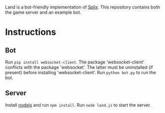 Land is a bot-friendly implementation of [Splix](http://splix.io). This repository contains both the game server and an example bot.

# Instructions

## Bot

Run `pip install websocket-client`. The package 'websocket-client' conflicts with the package 'websocket'. The latter  must be uninstalled (if present) before installing 'websocket-client'.
Run `python bot.py` to run the bot.

## Server

Install [nodejs](https://nodejs.org) and run `npm install`.
Run `node land.js` to start the server.

